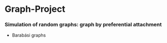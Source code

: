 # Graph-Project

### Simulation of random graphs: graph by preferential attachment
- Barabási graphs

